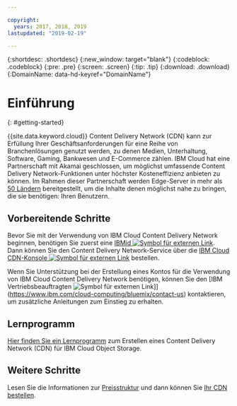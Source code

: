 ```yaml
---

copyright:
  years: 2017, 2018, 2019
lastupdated: "2019-02-19"

---
```


{:shortdesc: .shortdesc}
{:new_window: target="blank"}
{:codeblock: .codeblock}
{:pre: .pre}
{:screen: .screen}
{:tip: .tip}
{:download: .download}
{:DomainName: data-hd-keyref="DomainName"}

# Einführung
{: #getting-started}

{{site.data.keyword.cloud}} Content Delivery Network (CDN) kann zur Erfüllung Ihrer Geschäftsanforderungen für eine Reihe von Branchenlösungen genutzt werden, zu denen Medien, Unterhaltung, Software, Gaming, Bankwesen und E-Commerce zählen. IBM Cloud hat eine Partnerschaft mit Akamai geschlossen, um möglichst umfassende Content Delivery Network-Funktionen unter höchster Kosteneffizienz anbieten zu können. Im Rahmen dieser Partnerschaft werden Edge-Server in mehr als [50 Ländern](/docs/infrastructure/CDN/edge-servers.html#list-of-edge-servers) bereitgestellt, um die Inhalte denen möglichst nahe zu bringen, die sie benötigen: Ihren Benutzern.

## Vorbereitende Schritte

Bevor Sie mit der Verwendung von IBM Cloud Content Delivery Network beginnen, benötigen Sie zuerst eine [IBMid ![Symbol für externen Link](../../icons/launch-glyph.svg "Symbol für externen Link")](https://www.ibm.com/account/us-en/signup/register.html). Dann können Sie den Content Delivery Network-Service über die [IBM Cloud CDN-Konsole ![Symbol für externen Link](../../icons/launch-glyph.svg "Symbol für externen Link")](https://cloud.ibm.com/catalog/infrastructure/cdn-powered-by-akamai) bestellen. 

Wenn Sie Unterstützung bei der Erstellung eines Kontos für die Verwendung von IBM Cloud Content Delivery Network benötigen, können Sie den [IBM Vertriebsbeauftragten ![Symbol für externen Link](../../icons/launch-glyph.svg "Symbol für externen Link")]](https://www.ibm.com/cloud-computing/bluemix/contact-us) kontaktieren, um zusätzliche Anleitungen zum Einstieg zu erhalten. 

## Lernprogramm

[Hier finden Sie ein Lernprogramm](/docs/tutorials/static-files-cdn.html) zum Erstellen eines Content Delivery Network (CDN) für IBM Cloud Object Storage.

## Weitere Schritte

Lesen Sie die Informationen zur [Preisstruktur](/docs/infrastructure/CDN?topic=CDN-pricing#pricing) und dann können Sie [Ihr CDN bestellen](/docs/infrastructure/CDN?topic=CDN-order-a-cdn). 

